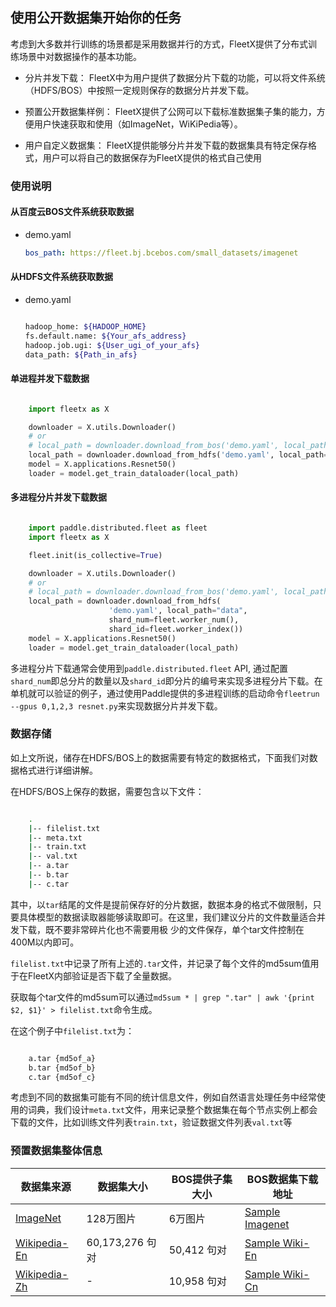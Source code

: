 ## 使用公开数据集开始你的任务

考虑到大多数并行训练的场景都是采用数据并行的方式，FleetX提供了分布式训练场景中对数据操作的基本功能。

- 分片并发下载：
FleetX中为用户提供了数据分片下载的功能，可以将文件系统（HDFS/BOS）中按照一定规则保存的数据分片并发下载。

- 预置公开数据集样例：
FleetX提供了公网可以下载标准数据集子集的能力，方便用户快速获取和使用（如ImageNet，WiKiPedia等）。

- 用户自定义数据集：
FleetX提供能够分片并发下载的数据集具有特定保存格式，用户可以将自己的数据保存为FleetX提供的格式自己使用

### 使用说明

#### 从百度云BOS文件系统获取数据

- demo.yaml
  ``` yaml
  bos_path: https://fleet.bj.bcebos.com/small_datasets/imagenet
  ```

#### 从HDFS文件系统获取数据

- demo.yaml
  ``` sh

  hadoop_home: ${HADOOP_HOME}
  fs.default.name: ${Your_afs_address}
  hadoop.job.ugi: ${User_ugi_of_your_afs}
  data_path: ${Path_in_afs}

  ```

#### 单进程并发下载数据

  ``` python

      import fleetx as X

      downloader = X.utils.Downloader()
      # or
      # local_path = downloader.download_from_bos('demo.yaml', local_path="data")
      local_path = downloader.download_from_hdfs('demo.yaml', local_path="data")
      model = X.applications.Resnet50()
      loader = model.get_train_dataloader(local_path)

  ```

#### 多进程分片并发下载数据

  ``` python

      import paddle.distributed.fleet as fleet
      import fleetx as X

      fleet.init(is_collective=True)

      downloader = X.utils.Downloader()
      # or
      # local_path = downloader.download_from_bos('demo.yaml', local_path="data")
      local_path = downloader.download_from_hdfs(
                        'demo.yaml', local_path="data",
                        shard_num=fleet.worker_num(),
                        shard_id=fleet.worker_index())
      model = X.applications.Resnet50()
      loader = model.get_train_dataloader(local_path)

   ```

  多进程分片下载通常会使用到`paddle.distributed.fleet` API, 通过配置`shard_num`即总分片的数量以及`shard_id`即分片的编号来实现多进程分片下载。在单机就可以验证的例子，通过使用Paddle提供的多进程训练的启动命令`fleetrun --gpus 0,1,2,3 resnet.py`来实现数据分片并发下载。


### 数据存储

如上文所说，储存在HDFS/BOS上的数据需要有特定的数据格式，下面我们对数据格式进行详细讲解。

在HDFS/BOS上保存的数据，需要包含以下文件：

``` sh

    .
    |-- filelist.txt
    |-- meta.txt
    |-- train.txt
    |-- val.txt
    |-- a.tar
    |-- b.tar
    |-- c.tar

```

其中，以`tar`结尾的文件是提前保存好的分片数据，数据本身的格式不做限制，只要具体模型的数据读取器能够读取即可。在这里，我们建议分片的文件数量适合并发下载，既不要非常碎片化也不需要用极
少的文件保存，单个tar文件控制在400M以内即可。

`filelist.txt`中记录了所有上述的`.tar`文件，并记录了每个文件的md5sum值用于在FleetX内部验证是否下载了全量数据。

获取每个tar文件的md5sum可以通过`md5sum * | grep ".tar" | awk '{print $2, $1}' > filelist.txt`命令生成。

在这个例子中`filelist.txt`为：

``` sh

    a.tar {md5of_a}
    b.tar {md5of_b}
    c.tar {md5of_c}

```

考虑到不同的数据集可能有不同的统计信息文件，例如自然语言处理任务中经常使用的词典，我们设计`meta.txt`文件，用来记录整个数据集在每个节点实例上都会下载的文件，比如训练文件列表`train.txt`，验证数据文件列表`val.txt`等


### 预置数据集整体信息

|  数据集来源 | 数据集大小 | BOS提供子集大小 | BOS数据集下载地址 |
|  ----  | ----  | ---- | ---- |
|  [ImageNet](http://www.image-net.org/) | 128万图片 | 6万图片 | [Sample Imagenet](https://fleet.bj.bcebos.com/test/loader/small_imagenet.yaml) |
|  [Wikipedia-En]() | 60,173,276 句对 | 50,412 句对 | [Sample Wiki-En](https://fleet.bj.bcebos.com/test/loader/wiki_en_small.yaml) |
| [Wikipedia-Zh]() | - | 10,958 句对 | [Sample Wiki-Cn](https://fleet.bj.bcebos.com/test/loader/wiki_cn_small.yaml) |
